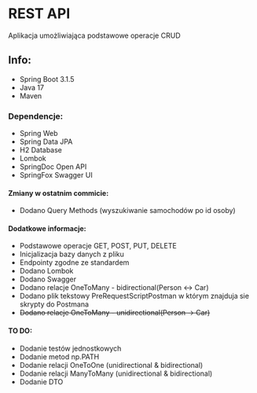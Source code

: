 # REST API
Aplikacja umożliwiająca podstawowe operacje CRUD
## Info:
- Spring Boot 3.1.5
- Java 17
- Maven
### Dependencje:
- Spring Web
- Spring Data JPA
- H2 Database
- Lombok
- SpringDoc Open API
- SpringFox Swagger UI
#### Zmiany w ostatnim commicie:
- Dodano Query Methods (wyszukiwanie samochodów po id osoby)
#### Dodatkowe informacje:
- Podstawowe operacje GET, POST, PUT, DELETE
- Inicjalizacja bazy danych z pliku
- Endpointy zgodne ze standardem
- Dodano Lombok
- Dodano Swagger
- Dodano relacje OneToMany - bidirectional(Person <-> Car)
- Dodano plik tekstowy PreRequestScriptPostman w którym znajduja sie skrypty do Postmana
- ~~Dodano relacje OneToMany - unidirectional(Person -> Car)~~

#### TO DO:
- Dodanie testów jednostkowych
- Dodanie metod np.PATH
- Dodanie relacji OneToOne (unidirectional & bidirectional)
- Dodanie relacji ManyToMany (unidirectional & bidirectional)
- Dodanie DTO
